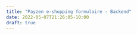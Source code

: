 ```yaml
---
title: "Payzen e-shopping formulaire - Backend"
date: 2022-05-07T21:26:05-10:00
draft: true
---
```


